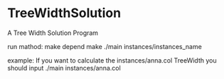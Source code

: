 # TreeWidthSolution
A Tree Width Solution Program

run mathod:
make depend
make
./main instances/instances_name

example:
If you want to calculate the instances/anna.col TreeWidth
you should input ./main instances/anna.col
